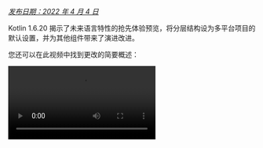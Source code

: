 [//]: # (title: Kotlin 1.6.20 有哪些新变化)

_[发布日期：2022 年 4 月 4 日](releases.md#release-details)_

Kotlin 1.6.20 揭示了未来语言特性的抢先体验预览，将分层结构设为多平台项目的默认设置，并为其他组件带来了演进改进。

您还可以在此视频中找到更改的简要概述：

<video src="https://www.youtube.com/v/8F19ds109-o" title="What's new in Kotlin 1.6.20"/>

## 语言

在 Kotlin 1.6.20 中，您可以尝试两种新的语言特性：

*   [Kotlin/JVM 的上下文接收者原型](#prototype-of-context-receivers-for-kotlin-jvm)
*   [明确非空类型](#definitely-non-nullable-types)

### Kotlin/JVM 的上下文接收者原型

> 该特性是仅适用于 Kotlin/JVM 的原型。启用 `-Xcontext-receivers` 后，
> 编译器将生成预发布二进制文件，这些文件不能用于生产代码。
> 仅在您的实验项目中使用上下文接收者。
> 我们非常感谢您在 [YouTrack](https://youtrack.jetbrains.com/issues/KT) 中提供反馈。
>
{style="warning"}

使用 Kotlin 1.6.20，您不再限于只有一个接收者。如果您需要更多，可以通过向函数、属性和类的声明中添加上下文接收者来使它们依赖于上下文（或称“上下文相关的”）。上下文相关的声明执行以下操作：

*   它要求所有声明的上下文接收者以隐式接收者的形式存在于调用者的作用域中。
*   它将声明的上下文接收者作为隐式接收者引入到其代码块作用域中。

```kotlin
interface LoggingContext {
    val log: Logger // This context provides a reference to a logger 
}

context(LoggingContext)
fun startBusinessOperation() {
    // You can access the log property since LoggingContext is an implicit receiver
    log.info("Operation has started")
}

fun test(loggingContext: LoggingContext) {
    with(loggingContext) {
        // You need to have LoggingContext in a scope as an implicit receiver
        // to call startBusinessOperation()
        startBusinessOperation()
    }
}
```

要在您的项目中启用上下文接收者，请使用 `-Xcontext-receivers` 编译器选项。
您可以在 [KEEP](https://github.com/Kotlin/KEEP/blob/master/proposals/context-receivers.md#detailed-design) 中找到该特性及其语法的详细描述。

请注意，此实现是一个原型：

*   启用 `-Xcontext-receivers` 后，编译器将生成预发布二进制文件，这些文件不能用于生产代码
*   目前对上下文接收者的 IDE 支持最少

请在您的实验项目中尝试该特性，并在 [此 YouTrack 问题](https://youtrack.jetbrains.com/issue/KT-42435) 中与我们分享您的想法和经验。
如果您遇到任何问题，请[提交新问题](https://kotl.in/issue)。

### 明确非空类型

> 明确非空类型处于 [Beta 阶段](components-stability.md)。它们几乎稳定，
> 但未来可能需要迁移步骤。
> 我们将尽力减少您必须进行的任何更改。
>
{style="warning"}

为了在扩展 Java 泛型类和接口时提供更好的互操作性，Kotlin 1.6.20 允许您使用新语法 `T & Any` 在使用点将泛型类型形参标记为明确非空的。
这种语法形式来自[交集类型](https://en.wikipedia.org/wiki/Intersection_type)的表示法，目前仅限于 `&` 左侧具有可空上界和右侧具有非空 `Any` 的类型形参：

```kotlin
fun <T> elvisLike(x: T, y: T & Any): T & Any = x ?: y

fun main() {
    // OK
    elvisLike<String>("", "").length
    // Error: 'null' cannot be a value of a non-null type
    elvisLike<String>("", null).length

    // OK
    elvisLike<String?>(null, "").length
    // Error: 'null' cannot be a value of a non-null type
    elvisLike<String?>(null, null).length
}
```
{validate="false"}

将语言版本设置为 `1.7` 以启用该特性：

<tabs group="build-script">
<tab title="Kotlin" group-key="kotlin">

```kotlin
kotlin {
    sourceSets.all {
        languageSettings.apply {
            languageVersion = "1.7"
        }
    }
}
```

</tab>
<tab title="Groovy" group-key="groovy">

```groovy
kotlin {
    sourceSets.all {
        languageSettings {
            languageVersion = '1.7'
        }
    }
}
```

</tab>
</tabs>

在 [KEEP](https://github.com/Kotlin/KEEP/blob/master/proposals/definitely-non-nullable-types.md) 中了解有关明确非空类型的更多信息。

## Kotlin/JVM

Kotlin 1.6.20 引入：

*   JVM 接口中默认方法的兼容性改进：[接口的新 `@JvmDefaultWithCompatibility` 注解](#new-jvmdefaultwithcompatibility-annotation-for-interfaces)和 [`-Xjvm-default` 模式的兼容性更改](#compatibility-changes-in-the-xjvm-default-modes)
*   [支持 JVM 后端中单个模块的并行编译](#support-for-parallel-compilation-of-a-single-module-in-the-jvm-backend)
*   [支持函数式接口构造函数的 Callable Reference](#support-for-callable-references-to-functional-interface-constructors)

### 接口的新 @JvmDefaultWithCompatibility 注解

Kotlin 1.6.20 引入了新注解 [`@JvmDefaultWithCompatibility`](https://kotlinlang.org/api/latest/jvm/stdlib/kotlin.jvm/-jvm-default-with-compatibility/)：将其与 `-Xjvm-default=all` 编译器选项一起使用，[为任何 Kotlin 接口中的任何非抽象成员创建 JVM 接口中的默认方法](java-to-kotlin-interop.md#default-methods-in-interfaces)。

如果存在使用未经 `-Xjvm-default=all` 选项编译的 Kotlin 接口的客户端，它们可能与使用此选项编译的代码二进制不兼容。
在 Kotlin 1.6.20 之前，为了避免此兼容性问题，[推荐的方法](https://blog.jetbrains.com/kotlin/2020/07/kotlin-1-4-m3-generating-default-methods-in-interfaces/#JvmDefaultWithoutCompatibility)是使用 `-Xjvm-default=all-compatibility` 模式，并为不需要此类型兼容性的接口使用 `@JvmDefaultWithoutCompatibility` 注解。

这种方法有一些缺点：

*   添加新接口时，您很容易忘记添加注解。
*   通常非公共部分的接口多于公共 API 中的接口，因此您最终会在代码中的许多地方使用此注解。

现在，您可以使用 `-Xjvm-default=all` 模式并使用 `@JvmDefaultWithCompatibility` 注解标记接口。
这允许您一次性将此注解添加到公共 API 中的所有接口，并且无需为新的非公共代码使用任何注解。

请在 [此 YouTrack 问题单](https://youtrack.jetbrains.com/issue/KT-48217) 中留下您对此新注解的反馈。

### -Xjvm-default 模式的兼容性更改

Kotlin 1.6.20 添加了将模块以默认模式（`-Xjvm-default=disable` 编译器选项）编译到使用 `-Xjvm-default=all` 或 `-Xjvm-default=all-compatibility` 模式编译的模块的选项。
与之前一样，如果所有模块都使用 `-Xjvm-default=all` 或 `-Xjvm-default=all-compatibility` 模式，编译也将成功。
您可以在此 [YouTrack 问题](https://youtrack.jetbrains.com/issue/KT-47000) 中留下您的反馈。

Kotlin 1.6.20 弃用了编译器选项 `-Xjvm-default` 的 `compatibility` 和 `enable` 模式。
其他模式的描述在兼容性方面有所更改，但总体逻辑保持不变。
您可以查看[更新的描述](java-to-kotlin-interop.md#compatibility-modes-for-default-methods)。

有关 Java 互操作中默认方法的更多信息，请参阅[互操作性文档](java-to-kotlin-interop.md#default-methods-in-interfaces)和
[此博客文章](https://blog.jetbrains.com/kotlin/2020/07/kotlin-1-4-m3-generating-default-methods-in-interfaces/)。

### 支持 JVM 后端中单个模块的并行编译

> 支持 JVM 后端中单个模块的并行编译是[实验性的](components-stability.md)。
> 它可能随时被删除或更改。需要显式选择启用（参见下方详情），且您应仅将其用于评估目的。
> 我们非常感谢您在 [YouTrack](https://youtrack.jetbrains.com/issue/KT-46085) 中提供反馈。
>
{style="warning"}

我们正在继续努力[改进新的 JVM IR 后端编译时间](https://youtrack.jetbrains.com/issue/KT-46768)。
在 Kotlin 1.6.20 中，我们添加了实验性的 JVM IR 后端模式，以并行编译模块中的所有文件。
并行编译可以将总编译时间缩短多达 15%。

使用[编译器选项](compiler-reference.md#compiler-options) `-Xbackend-threads` 启用实验性的并行后端模式。
为此选项使用以下实参：

*   `N` 是您要使用的线程数。它不应大于您的 CPU 核心数；否则，由于线程之间上下文切换，并行化将停止有效。
*   `0` 表示为每个 CPU 核心使用单独的线程。

[Gradle](gradle.md) 可以并行运行任务，但当项目（或项目的主要部分）在 Gradle 看来只是一个大任务时，这种并行化帮助不大。
如果您有一个非常大的单体模块，请使用并行编译以更快地编译。
如果您的项目包含许多小模块并通过 Gradle 进行并行构建，添加另一层并行化可能会因为上下文切换而损害性能。

> 并行编译有一些限制：
> *   它不适用于 [kapt](kapt.md)，因为 kapt 禁用了 IR 后端。
> *   它设计上需要更多的 JVM 堆内存。堆内存量与线程数成比例。
>
{style="note"}

### 支持函数式接口构造函数的 Callable Reference

> 对函数式接口构造函数的 Callable Reference 支持是[实验性的](components-stability.md)。
> 它可能随时被删除或更改。需要显式选择启用（参见下方详情），且您应仅将其用于评估目的。
> 我们非常感谢您在 [YouTrack](https://youtrack.jetbrains.com/issue/KT-47939) 中提供反馈。
>
{style="warning"}

对函数式接口构造函数[Callable Reference](reflection.md#callable-references) 的支持提供了一种源兼容的方式，用于从带有构造函数接口迁移到[函数式接口](fun-interfaces.md)。

考虑以下代码：

```kotlin
interface Printer {
    fun print()
}

fun Printer(block: () -> Unit): Printer = object : Printer { override fun print() = block() }
```

启用对函数式接口构造函数的 Callable Reference 后，此代码可以替换为仅一个函数式接口声明：

```kotlin
fun interface Printer {
    fun print()
}
```

其构造函数将隐式创建，并且任何使用 `::Printer` 函数引用的代码都将编译。例如：

```kotlin
documentsStorage.addPrinter(::Printer)
```
{validate="false"}

通过使用 `DeprecationLevel.HIDDEN` 标记旧的 `Printer` 函数来保留二进制兼容性 [`@Deprecated`](https://kotlinlang.org/api/latest/jvm/stdlib/kotlin/-deprecated/) 注解：

```kotlin
@Deprecated(message = "Your message about the deprecation", level = DeprecationLevel.HIDDEN)
fun Printer(...) {...}
```
{validate="false"}

使用编译器选项 `-XXLanguage:+KotlinFunInterfaceConstructorReference` 启用此特性。

## Kotlin/Native

Kotlin/Native 1.6.20 标志着其新组件的持续开发。我们向在其他平台提供一致的 Kotlin 体验又迈进了一步：

*   [新内存管理器的更新](#an-update-on-the-new-memory-manager)
*   [新内存管理器中清除阶段的并发实现](#concurrent-implementation-for-the-sweep-phase-in-new-memory-manager)
*   [注解类实例化](#instantiation-of-annotation-classes)
*   [与 Swift async/await 的互操作：返回 Swift 的 Void 而不是 KotlinUnit](#interop-with-swift-async-await-returning-void-instead-of-kotlinunit)
*   [使用 libbacktrace 改进栈跟踪](#better-stack-traces-with-libbacktrace)
*   [支持独立 Android 可执行文件](#support-for-standalone-android-executables)
*   [性能改进](#performance-improvements)
*   [cinterop 模块导入期间改进错误处理](#improved-error-handling-during-cinterop-modules-import)
*   [支持 Xcode 13 库](#support-for-xcode-13-libraries)

### 新内存管理器的更新

> 新的 Kotlin/Native 内存管理器处于 [Alpha 阶段](components-stability.md)。
> 它将来可能不兼容地更改并需要手动迁移。
> 我们非常感谢您在 [YouTrack](https://youtrack.jetbrains.com/issue/KT-48525) 中提供反馈。
>
{style="note"}

使用 Kotlin 1.6.20，您可以尝试新的 Kotlin/Native 内存管理器的 Alpha 版本。
它消除了 JVM 和 Native 平台之间的差异，以便在多平台项目中提供一致的开发者体验。
例如，您将更容易创建可在 Android 和 iOS 上运行的新的跨平台移动应用程序。

新的 Kotlin/Native 内存管理器取消了线程间对象共享的限制。
它还提供了无内存泄漏的并发编程原语，这些原语是安全的，并且不需要任何特殊管理或注解。

新的内存管理器将在未来版本中成为默认设置，因此我们鼓励您现在就尝试它。
请查看我们的[博客文章](https://blog.jetbrains.com/kotlin/2021/08/try-the-new-kotlin-native-memory-manager-development-preview/)，了解有关新内存管理器的更多信息并探索演示项目，或者直接跳转到[迁移说明](https://github.com/JetBrains/kotlin/blob/master/kotlin-native/NEW_MM.md)自行尝试。

尝试在您的项目中使用新的内存管理器，看看它是如何工作的，并在我们的问题跟踪器 [YouTrack](https://youtrack.jetbrains.com/issue/KT-48525) 中分享反馈。

### 新内存管理器中清除阶段的并发实现

如果您已经切换到我们在 [Kotlin 1.6 中宣布](whatsnew16.md#preview-of-the-new-memory-manager)的新内存管理器，您可能会注意到执行时间的大幅改进：我们的基准测试显示平均提升 35%。
从 1.6.20 开始，新的内存管理器还提供了清除阶段的并发实现。
这也应该能提高性能并缩短垃圾收集器暂停的持续时间。

要为新的 Kotlin/Native 内存管理器启用该特性，请传递以下编译器选项：

```bash
-Xgc=cms 
```

欢迎在 [此 YouTrack 问题](https://youtrack.jetbrains.com/issue/KT-48526) 中分享您对新内存管理器性能的反馈。

### 注解类实例化

在 Kotlin 1.6.0 中，注解类的实例化对于 Kotlin/JVM 和 Kotlin/JS 而言已变为[稳定](components-stability.md)。
1.6.20 版本提供了对 Kotlin/Native 的支持。

了解有关[注解类实例化](annotations.md#instantiation)的更多信息。

### 与 Swift async/await 的互操作：返回 Swift 的 Void 而不是 KotlinUnit

> 与 Swift async/await 的并发互操作性是[实验性的](components-stability.md)。它可能随时被删除或更改。
> 您应仅将其用于评估目的。我们非常感谢您在 [YouTrack](https://youtrack.jetbrains.com/issue/KT-47610) 中提供反馈。
>
{style="warning"}

我们继续致力于[与 Swift 5.5 async/await 的实验性互操作](whatsnew1530.md#experimental-interoperability-with-swift-5-5-async-await)（自 Swift 5.5 起可用）。
Kotlin 1.6.20 与以前版本在处理 `Unit` 返回类型的[挂起函数](https://kotlinlang.org/docs/reference/coroutines/basics.html#suspending-functions)的方式上有所不同。

以前，此类函数在 Swift 中表示为返回 `KotlinUnit` 的 `async` 函数。但是，它们的正确返回类型应该是 `Void`，类似于非挂起函数。

为避免破坏现有代码，我们引入了一个 Gradle 属性，该属性使编译器将返回 `Unit` 的挂起函数转换为具有 `Void` 返回类型的 `async` Swift 函数：

```none
# gradle.properties
kotlin.native.binary.unitSuspendFunctionObjCExport=proper
```

我们计划在未来的 Kotlin 版本中使此行为成为默认设置。

### 使用 libbacktrace 改进栈跟踪

> 使用 libbacktrace 解析源位置是[实验性的](components-stability.md)。它可能随时被删除或更改。
> 您应仅将其用于评估目的。我们非常感谢您在 [YouTrack](https://youtrack.jetbrains.com/issue/KT-48424) 中提供反馈。
>
{style="warning"}

Kotlin/Native 现在能够生成带有文件位置和行号的详细栈跟踪，以便更好地调试 `linux*`（`linuxMips32` 和 `linuxMipsel32` 除外）和 `androidNative*` 目标平台。

此特性底层使用 [libbacktrace](https://github.com/ianlancetaylor/libbacktrace) 库。
请看以下代码，了解差异示例：

```kotlin
fun main() = bar()
fun bar() = baz()
inline fun baz() {
    error("")
}
```

*   **1.6.20 之前：**

```text
Uncaught Kotlin exception: kotlin.IllegalStateException:
   at 0   example.kexe        0x227190       kfun:kotlin.Throwable#<init>(kotlin.String?){} + 96
   at 1   example.kexe        0x221e4c       kfun:kotlin.Exception#<init>(kotlin.String?){} + 92
   at 2   example.kexe        0x221f4c       kfun:kotlin.RuntimeException#<init>(kotlin.String?){} + 92
   at 3   example.kexe        0x22234c       kfun:kotlin.IllegalStateException#<init>(kotlin.String?){} + 92
   at 4   example.kexe        0x25d708       kfun:#bar(){} + 104
   at 5   example.kexe        0x25d68c       kfun:#main(){} + 12
```
{initial-collapse-state="collapsed" collapsible="true"}

*   **1.6.20 带 libbacktrace：**

```text
Uncaught Kotlin exception: kotlin.IllegalStateException:
   at 0   example.kexe        0x229550    kfun:kotlin.Throwable#<init>(kotlin.String?){} + 96 (/opt/buildAgent/work/c3a91df21e46e2c8/kotlin/kotlin-native/runtime/src/main/kotlin/kotlin/Throwable.kt:24:37)
   at 1   example.kexe        0x22420c    kfun:kotlin.Exception#<init>(kotlin.String?){} + 92 (/opt/buildAgent/work/c3a91df21e46e2c8/kotlin/kotlin-native/runtime/src/main/kotlin/kotlin/Exceptions.kt:23:44)
   at 2   example.kexe        0x22430c    kfun:kotlin.RuntimeException#<init>(kotlin.String?){} + 92 (/opt/buildAgent/work/c3a91df21e46e2c8/kotlin/kotlin-native/runtime/src/main/kotlin/kotlin/Exceptions.kt:34:44)
   at 3   example.kexe        0x22470c    kfun:kotlin.IllegalStateException#<init>(kotlin.String?){} + 92 (/opt/buildAgent/work/c3a91df21e46e2c8/kotlin/kotlin-native/runtime/src/main/kotlin/kotlin/Exceptions.kt:70:44)
   at 4   example.kexe        0x25fac8    kfun:#bar(){} + 104 [inlined] (/opt/buildAgent/work/c3a91df21e46e2c8/kotlin/libraries/stdlib/src/kotlin/util/Preconditions.kt:143:56)
   at 5   example.kexe        0x25fac8    kfun:#bar(){} + 104 [inlined] (/private/tmp/backtrace/src/commonMain/kotlin/app.kt:4:5)
   at 6   example.kexe        0x25fac8    kfun:#bar(){} + 104 (/private/tmp/backtrace/src/commonMain/kotlin/app.kt:2:13)
   at 7   example.kexe        0x25fa4c    kfun:#main(){} + 12 (/private/tmp/backtrace/src/commonMain/kotlin/app.kt:1:14)
```
{initial-collapse-state="collapsed" collapsible="true"}

在 Apple 目标平台中，栈跟踪中已经包含文件位置和行号，libbacktrace 为内联函数调用提供了更多详细信息：

*   **1.6.20 之前：**

```text
Uncaught Kotlin exception: kotlin.IllegalStateException:
   at 0   example.kexe    0x10a85a8f8    kfun:kotlin.Throwable#<init>(kotlin.String?){} + 88 (/opt/buildAgent/work/c3a91df21e46e2c8/kotlin/kotlin-native/runtime/src/main/kotlin/kotlin/Throwable.kt:24:37)
   at 1   example.kexe    0x10a855846    kfun:kotlin.Exception#<init>(kotlin.String?){} + 86 (/opt/buildAgent/work/c3a91df21e46e2c8/kotlin/kotlin-native/runtime/src/main/kotlin/kotlin/Exceptions.kt:23:44)
   at 2   example.kexe    0x10a855936    kfun:kotlin.RuntimeException#<init>(kotlin.String?){} + 86 (/opt/buildAgent/work/c3a91df21e46e2c8/kotlin/kotlin-native/runtime/src/main/kotlin/kotlin/Exceptions.kt:34:44)
   at 3   example.kexe    0x10a855c86    kfun:kotlin.IllegalStateException#<init>(kotlin.String?){} + 86 (/opt/buildAgent/work/c3a91df21e46e2c8/kotlin/kotlin-native/runtime/src/main/kotlin/kotlin/Exceptions.kt:70:44)
   at 4   example.kexe    0x10a8489a5    kfun:#bar(){} + 117 (/private/tmp/backtrace/src/commonMain/kotlin/app.kt:2:1)
   at 5   example.kexe    0x10a84891c    kfun:#main(){} + 12 (/private/tmp/backtrace/src/commonMain/kotlin/app.kt:1:14)
...
```
{initial-collapse-state="collapsed" collapsible="true"}

*   **1.6.20 带 libbacktrace：**

```text
Uncaught Kotlin exception: kotlin.IllegalStateException:
   at 0   example.kexe    0x10669bc88    kfun:kotlin.Throwable#<init>(kotlin.String?){} + 88 (/opt/buildAgent/work/c3a91df21e46e2c8/kotlin/kotlin-native/runtime/src/main/kotlin/kotlin/Throwable.kt:24:37)
   at 1   example.kexe    0x106696bd6    kfun:kotlin.Exception#<init>(kotlin.String?){} + 86 (/opt/buildAgent/work/c3a91df21e46e2c8/kotlin/kotlin-native/runtime/src/main/kotlin/kotlin/Exceptions.kt:23:44)
   at 2   example.kexe    0x106696cc6    kfun:kotlin.RuntimeException#<init>(kotlin.String?){} + 86 (/opt/buildAgent/work/c3a91df21e46e2c8/kotlin/kotlin-native/runtime/src/main/kotlin/kotlin/Exceptions.kt:34:44)
   at 3   example.kexe    0x106697016    kfun:kotlin.IllegalStateException#<init>(kotlin.String?){} + 86 (/opt/buildAgent/work/c3a91df21e46e2c8/kotlin/kotlin-native/runtime/src/main/kotlin/kotlin/Exceptions.kt:70:44)
   at 4   example.kexe    0x106689d35    kfun:#bar(){} + 117 [inlined] (/opt/buildAgent/work/c3a91df21e46e2c8/kotlin/libraries/stdlib/src/kotlin/util/Preconditions.kt:143:56)
>>  at 5   example.kexe    0x106689d35    kfun:#bar(){} + 117 [inlined] (/private/tmp/backtrace/src/commonMain/kotlin/app.kt:4:5)
   at 6   example.kexe    0x106689d35    kfun:#bar(){} + 117 (/private/tmp/backtrace/src/commonMain/kotlin/app.kt:2:13)
   at 7   example.kexe    0x106689cac    kfun:#main(){} + 12 (/private/tmp/backtrace/src/commonMain/kotlin/app.kt:1:14)
...
```
{initial-collapse-state="collapsed" collapsible="true"}

要使用 libbacktrace 生成更好的栈跟踪，请将以下行添加到 `gradle.properties`：

```none
# gradle.properties
kotlin.native.binary.sourceInfoType=libbacktrace
```

请在 [此 YouTrack 问题](https://youtrack.jetbrains.com/issue/KT-48424) 中告诉我们使用 libbacktrace 调试 Kotlin/Native 的体验如何。

### 支持独立 Android 可执行文件

以前，Kotlin/Native 中的 Android 原生可执行文件实际上不是可执行文件，而是可以作为 NativeActivity 使用的共享库。现在有一个选项可以为 Android 原生目标平台生成标准可执行文件。

为此，在您项目的 `build.gradle(.kts)` 部分中，配置 `androidNative` 目标平台的可执行文件代码块。
添加以下二进制选项：

```kotlin
kotlin {
    androidNativeX64("android") {
        binaries {
            executable {
                binaryOptions["androidProgramType"] = "standalone"
            }
        }
    }
}
```

请注意，此特性将在 Kotlin 1.7.0 中成为默认设置。
如果您想保留当前行为，请使用以下设置：

```kotlin
binaryOptions["androidProgramType"] = "nativeActivity"
```

感谢 Mattia Iavarone 的[实现](https://github.com/jetbrains/kotlin/pull/4624)！

### 性能改进

我们正在努力改进 Kotlin/Native，以[加快编译过程](https://youtrack.jetbrains.com/issue/KT-42294)并改善您的开发体验。

Kotlin 1.6.20 带来了一些影响 Kotlin 生成的 LLVM IR 的性能更新和错误修复。
根据我们内部项目的基准测试，我们平均实现了以下性能提升：

*   执行时间减少 15%
*   发布和调试二进制文件的代码大小减少 20%
*   发布二进制文件的编译时间减少 26%

这些更改还在大型内部项目上将调试二进制文件的编译时间减少了 10%。

为了实现这一点，我们为一些编译器生成的合成对象实现了静态初始化，改进了为每个函数构造 LLVM IR 的方式，并优化了编译器缓存。

### cinterop 模块导入期间改进错误处理

此版本引入了对使用 `cinterop` 工具导入 Objective-C 模块（如 CocoaPods pods 典型情况）时的错误处理改进。
以前，如果您在尝试使用 Objective-C 模块时遇到错误（例如，处理头文件中的编译错误时），您会收到一条信息不明确的错误消息，例如 `fatal error: could not build module $name`。
我们扩展了 `cinterop` 工具的这部分功能，因此您将收到带有扩展描述的错误消息。

### 支持 Xcode 13 库

此版本完全支持 Xcode 13 附带的库。
您可以随时从 Kotlin 代码的任何地方访问它们。

## Kotlin Multiplatform

1.6.20 为 Kotlin Multiplatform 带来了以下值得注意的更新：

*   [分层结构支持现在是所有新多平台项目的默认设置](#hierarchical-structure-support-for-multiplatform-projects)
*   [Kotlin CocoaPods Gradle 插件获得了一些有用的 CocoaPods 集成特性](#kotlin-cocoapods-gradle-plugin)

### 多平台项目中的分层结构支持

Kotlin 1.6.20 默认启用分层结构支持。
自[在 Kotlin 1.4.0 中引入](whatsnew14.md#sharing-code-in-several-targets-with-the-hierarchical-project-structure)以来，我们显著改进了前端并使 IDE 导入稳定。

以前，在多平台项目中添加代码有两种方式。第一种是将其插入到平台特有的源代码集中，该源代码集仅限于单个目标平台，不能被其他平台重用。
第二种是使用在 Kotlin 当前支持的所有平台之间共享的公共源代码集。

现在，您可以在几个类似的，重用大量通用逻辑和第三方 API 的原生目标平台之间[共享源代码](#better-code-sharing-in-your-project)。
该技术将提供正确的默认依赖项，并找到共享代码中可用的确切 API。
这消除了复杂的构建设置以及不得不使用变通方案来获取 IDE 对在原生目标平台之间共享源代码集的支持。
它还有助于防止不安全地使用旨在用于不同目标平台上的 API。

该技术对于[库作者](#more-opportunities-for-library-authors)也很有用，因为分层项目结构允许他们发布和使用包含目标平台子集公共 API 的库。

默认情况下，使用分层项目结构发布的库仅与分层结构项目兼容。

#### 在您的项目中更好地共享代码

如果没有分层结构支持，没有直接的方法可以跨**某些**而非**所有** [Kotlin 目标平台](https://www.jetbrains.com/help/kotlin-multiplatform-dev/multiplatform-dsl-reference.html#targets)共享代码。
一个常见的例子是跨所有 iOS 目标平台共享代码并访问 iOS 特有的[依赖项](https://www.jetbrains.com/help/kotlin-multiplatform-dev/multiplatform-share-on-platforms.html#connect-platform-specific-libraries)，如 Foundation。

得益于分层项目结构支持，您现在可以开箱即用地实现这一点。
在新结构中，源代码集形成一个层次结构。
您可以使用适用于给定源代码集编译到的每个目标平台的平台特有的语言特性和依赖项。

例如，考虑一个具有两个目标平台——`iosArm64` 和 `iosX64`（用于 iOS 设备和模拟器）的典型多平台项目。
Kotlin 工具理解这两个目标平台具有相同的功能，并允许您从中间源代码集 `iosMain` 访问该功能。

![iOS hierarchy example](ios-hierarchy-example.jpg){width=700}

Kotlin 工具链提供了正确的默认依赖项，如 Kotlin/Native stdlib 或原生库。
此外，Kotlin 工具链将尽力准确地找到共享代码中可用的 API 接口。
这可以防止诸如在共享给 Windows 的代码中使用 macOS 特有的函数之类的情况。

#### 为库作者带来更多机会

当发布多平台库时，其中间源代码集的 API 现在会随之正确发布，使其可供消费者使用。
同样，Kotlin 工具链将自动确定消费者源代码集中可用的 API，同时仔细留意不安全的使用，例如在 JS 代码中使用旨在用于 JVM 的 API。
了解有关[在库中共享代码](https://www.jetbrains.com/help/kotlin-multiplatform-dev/multiplatform-share-on-platforms.html#share-code-in-libraries)的更多信息。

#### 配置与设置

从 Kotlin 1.6.20 开始，所有新的多平台项目都将具有分层项目结构。无需额外设置。

*   如果您已[手动启用](https://www.jetbrains.com/help/kotlin-multiplatform-dev/multiplatform-share-on-platforms.html#share-code-on-similar-platforms)，您可以从 `gradle.properties` 中删除弃用选项：

    ```none
    # gradle.properties
    kotlin.mpp.enableGranularSourceSetsMetadata=true
    kotlin.native.enableDependencyPropagation=false // or 'true', depending on your previous setup
    ```

*   对于 Kotlin 1.6.20，我们推荐使用 [Android Studio 2021.1.1](https://developer.android.com/studio) (Bumblebee) 或更高版本以获得最佳体验。

*   您也可以选择退出。要禁用分层结构支持，请在 `gradle.properties` 中设置以下选项：

    ```none
    # gradle.properties
    kotlin.mpp.hierarchicalStructureSupport=false
    ```

#### 留下您的反馈

这是对整个生态系统的重大改变。我们非常感谢您的反馈，以帮助使其变得更好。

现在就尝试一下，并向[我们的问题跟踪器](https://kotl.in/issue)报告您遇到的任何困难。

### Kotlin CocoaPods Gradle 插件

为了简化 CocoaPods 集成，Kotlin 1.6.20 提供了以下特性：

*   CocoaPods 插件现在具有构建 XCFramework 并生成 Podspec 文件的任务，其中包含所有已注册的目标平台。这在您不想直接与 Xcode 集成，但又想构建 artifact 并将其部署到本地 CocoaPods 版本库时很有用。
    
    了解有关[构建 XCFramework](https://www.jetbrains.com/help/kotlin-multiplatform-dev/multiplatform-build-native-binaries.html#build-xcframeworks) 的更多信息。

*   如果您在项目中使用 [CocoaPods 集成](https://www.jetbrains.com/help/kotlin-multiplatform-dev/multiplatform-cocoapods-overview.html)，您习惯于为整个 Gradle 项目指定所需的 Pod 版本。现在您有更多选项：
    *   直接在 `cocoapods` 代码块中指定 Pod 版本。
    *   继续使用 Gradle 项目版本。
    
    如果这些属性都没有配置，您将收到错误。

*   您现在可以在 `cocoapods` 代码块中配置 CocoaPod 名称，而不是更改整个 Gradle 项目的名称。

*   CocoaPods 插件引入了一个新的 `extraSpecAttributes` 属性，您可以使用它来配置 Podspec 文件中以前硬编码的属性，例如 `libraries` 或 `vendored_frameworks`。

```kotlin
kotlin {
    cocoapods {
        version = "1.0"
        name = "MyCocoaPod"
        extraSpecAttributes["social_media_url"] = 'https://twitter.com/kotlin'
        extraSpecAttributes["vendored_frameworks"] = 'CustomFramework.xcframework'
        extraSpecAttributes["libraries"] = 'xml'
    }
}
```

查看完整的 Kotlin CocoaPods Gradle 插件 [DSL 参考](https://www.jetbrains.com/help/kotlin-multiplatform-dev/multiplatform-cocoapods-dsl-reference.html)。

## Kotlin/JS

Kotlin/JS 1.6.20 的改进主要影响 IR 编译器：

*   [IR 编译器开发二进制文件的增量编译](#incremental-compilation-for-development-binaries-with-ir-compiler)
*   [IR 编译器默认顶层属性惰性初始化](#lazy-initialization-of-top-level-properties-by-default-with-ir-compiler)
*   [IR 编译器默认项目模块独立 JS 文件](#separate-js-files-for-project-modules-by-default-with-ir-compiler)
*   [Char 类优化 (IR)](#char-class-optimization)
*   [导出改进（IR 和传统后端）](#improvements-to-export-and-typescript-declaration-generation)
*   [@AfterTest 对异步测试的保证](#aftertest-guarantees-for-asynchronous-tests)

### IR 编译器开发二进制文件的增量编译

为了提高使用 IR 编译器进行 Kotlin/JS 开发的效率，我们引入了一种新的**增量编译**模式。

在此模式下，使用 `compileDevelopmentExecutableKotlinJs` Gradle 任务构建**开发二进制文件**时，编译器会缓存先前编译的结果在模块级别。
它在后续编译期间使用未更改源文件的缓存编译结果，从而使编译更快完成，尤其是当更改很小时。
请注意，此改进仅针对开发过程（缩短编辑-构建-调试周期），不影响生产 artifact 的构建。

要为开发二进制文件启用增量编译，请将以下行添加到项目的 `gradle.properties`：

```none
# gradle.properties
kotlin.incremental.js.ir=true // false by default
```

在我们的测试项目中，新模式使增量编译速度提高了 30%。但是，在此模式下，干净构建变得更慢，因为需要创建和填充缓存。

请在 [此 YouTrack 问题](https://youtrack.jetbrains.com/issue/KT-50203) 中告诉我们您如何看待在 Kotlin/JS 项目中使用增量编译。

### IR 编译器默认顶层属性惰性初始化

在 Kotlin 1.4.30 中，我们展示了 JS IR 编译器中[顶层属性惰性初始化](whatsnew1430.md#lazy-initialization-of-top-level-properties)的原型。
通过消除应用程序启动时初始化所有属性的需要，惰性初始化缩短了启动时间。
我们的测量显示，在一个实际的 Kotlin/JS 应用程序中，速度提升了约 10%。

现在，我们已经完善并适当检测了此机制，我们正在使惰性初始化成为 IR 编译器中顶层属性的默认设置。

```kotlin
// lazy initialization
val a = run {
    val result = // intensive computations
        println(result)
    result
} // run is executed upon the first usage of the variable
```

如果由于某种原因您需要在应用程序启动时急切初始化属性，请使用 [`@EagerInitialization`](https://kotlinlang.org/api/latest/jvm/stdlib/kotlin.native/-eager-initialization/) 注解标记它。

### IR 编译器默认项目模块独立 JS 文件

以前，JS IR 编译器提供了[生成独立 `.js` 文件](https://youtrack.jetbrains.com/issue/KT-44319)的能力，用于项目模块。
这是默认选项——整个项目的单个 `.js` 文件——的替代方案。
这个文件可能太大且不方便使用，因为每当您想使用项目中的函数时，都必须将整个 JS 文件作为依赖项包含在内。
拥有多个文件增加了灵活性并减小了此类依赖项的大小。此特性可与 `-Xir-per-module` 编译器选项一起使用。

从 1.6.20 开始，JS IR 编译器默认为项目模块生成独立的 `.js` 文件。

现在可以使用以下 Gradle 属性将项目编译成单个 `.js` 文件：

```none
# gradle.properties
kotlin.js.ir.output.granularity=whole-program // `per-module` is the default
```

在以前的版本中，实验性的按模块模式（通过 `-Xir-per-module=true` 标志可用）在每个模块中调用 `main()` 函数。这与常规的单个 `.js` 模式不一致。从 1.6.20 开始，`main()` 函数将仅在主模块中调用，在两种情况下都是如此。如果您确实需要在模块加载时运行一些代码，可以使用带有 `@EagerInitialization` 注解的顶层属性。请参阅[IR 编译器默认顶层属性惰性初始化](#lazy-initialization-of-top-level-properties-by-default-with-ir-compiler)。

### Char 类优化

现在，Kotlin/JS 编译器处理 `Char` 类时不会引入装箱（类似于[内联类](inline-classes.md)）。
这加快了 Kotlin/JS 代码中对 char 的操作。

除了性能改进之外，这还改变了 `Char` 导出到 JavaScript 的方式：它现在被转换为 `Number`。

### 导出改进和 TypeScript 声明生成

Kotlin 1.6.20 为导出机制（[`@JsExport`](https://kotlinlang.org/api/latest/jvm/stdlib/kotlin.js/-js-export/) 注解）带来了多项修复和改进，包括 [TypeScript 声明（.d.ts）的生成](js-project-setup.md#generation-of-typescript-declaration-files-d-ts)。
我们增加了导出接口和枚举的功能，并修复了先前向我们报告的某些边缘情况下的导出行为。
有关更多详细信息，请参阅 [YouTrack 中导出改进列表](https://youtrack.jetbrains.com/issues?q=Project:%20Kotlin%20issue%20id:%20KT-45434,%20KT-44494,%20KT-37916,%20KT-43191,%20KT-46961,%20KT-40236)。

了解有关[从 JavaScript 使用 Kotlin 代码](js-to-kotlin-interop.md)的更多信息。

### @AfterTest 对异步测试的保证

Kotlin 1.6.20 使得 [`@AfterTest`](https://kotlinlang.org/api/latest/kotlin.test/kotlin.test/-after-test/) 函数可以在 Kotlin/JS 上的异步测试中正常工作。
如果测试函数的返回类型被静态解析为 [`Promise`](https://kotlinlang.org/api/latest/jvm/stdlib/kotlin.js/-promise/)，编译器现在会将 `@AfterTest` 函数的执行调度到相应的 [`then()`](https://kotlinlang.org/api/latest/jvm/stdlib/kotlin.js/-promise/then.html) 回调。

## 安全性

Kotlin 1.6.20 引入了一些特性来提高您的代码安全性：

*   [在 klib 中使用相对路径](#using-relative-paths-in-klibs)
*   [Kotlin/JS Gradle 项目的 yarn.lock 文件持久化](#persisting-yarn-lock-for-kotlin-js-gradle-projects)
*   [默认情况下使用 `--ignore-scripts` 安装 npm 依赖项](#installation-of-npm-dependencies-with-ignore-scripts-by-default)

### 在 klib 中使用相对路径

`klib` 格式的库[包含](native-libraries.md#library-format)源文件的序列化 IR 表示，其中还包括它们的路径，用于生成适当的调试信息。
在 Kotlin 1.6.20 之前，存储的文件路径是绝对的。由于库作者可能不希望共享绝对路径，1.6.20 版本提供了一个替代选项。

如果您正在发布 `klib` 并希望在 artifact 中仅使用源文件的相对路径，您现在可以传递 `-Xklib-relative-path-base` 编译器选项，并附带一个或多个源文件的基本路径：

<tabs group="build-script">
<tab title="Kotlin" group-key="kotlin">

```kotlin
tasks.withType(org.jetbrains.kotlin.gradle.dsl.KotlinCompile::class).configureEach {
    // $base is a base path of source files
    kotlinOptions.freeCompilerArgs += "-Xklib-relative-path-base=$base"
}
```

</tab>
<tab title="Groovy" group-key="groovy">

```groovy
tasks.withType(org.jetbrains.kotlin.gradle.dsl.KotlinCompile).configureEach {
    kotlinOptions {
        // $base is a base path of source files
        freeCompilerArgs += "-Xklib-relative-path-base=$base"
    }
}
``` 

</tab>
</tabs>

### Kotlin/JS Gradle 项目的 yarn.lock 文件持久化

> 该特性已回溯到 Kotlin 1.6.10。
>
{style="note"}

Kotlin/JS Gradle 插件现在提供了持久化 `yarn.lock` 文件的能力，从而可以在无需额外 Gradle 配置的情况下锁定项目中 npm 依赖项的版本。
该特性通过在项目根目录添加自动生成的 `kotlin-js-store` 目录来改变默认的项目结构。
它内部包含 `yarn.lock` 文件。

我们强烈建议将 `kotlin-js-store` 目录及其内容提交到您的版本控制系统。
将锁定文件提交到版本控制系统是一种[推荐实践](https://classic.yarnpkg.com/blog/2016/11/24/lockfiles-for-all/)，因为它确保您的应用程序在所有机器上都使用完全相同的依赖树进行构建，无论这些机器是其他机器上的开发环境还是 CI/CD 服务。
锁定文件还可以防止 npm 依赖项在项目签出到新机器时被静默更新，这是一个安全隐患。

像 [Dependabot](https://github.com/dependabot) 这样的工具还可以解析您的 Kotlin/JS 项目的 `yarn.lock` 文件，并在您依赖的任何 npm 包被入侵时提供警告。

如果需要，您可以在构建脚本中更改目录和锁定文件名称：

<tabs group="build-script">
<tab title="Kotlin" group-key="kotlin">

```kotlin
rootProject.plugins.withType<org.jetbrains.kotlin.gradle.targets.js.yarn.YarnPlugin> {
    rootProject.the<org.jetbrains.kotlin.gradle.targets.js.yarn.YarnRootExtension>().lockFileDirectory =
        project.rootDir.resolve("my-kotlin-js-store")
    rootProject.the<org.jetbrains.kotlin.gradle.targets.js.yarn.YarnRootExtension>().lockFileName = "my-yarn.lock"
}
```

</tab>
<tab title="Groovy" group-key="groovy">

```groovy
rootProject.plugins.withType(org.jetbrains.kotlin.gradle.targets.js.yarn.YarnPlugin) {
    rootProject.extensions.getByType(org.jetbrains.kotlin.gradle.targets.js.yarn.YarnRootExtension).lockFileDirectory =
        file("my-kotlin-js-store")
    rootProject.extensions.getByType(org.jetbrains.kotlin.gradle.targets.js.yarn.YarnRootExtension).lockFileName = 'my-yarn.lock'
}
``` 

</tab>
</tabs>

> 更改锁定文件的名称可能会导致依赖项检查工具无法再识别该文件。
> 
{style="warning"}

### 默认情况下使用 --ignore-scripts 安装 npm 依赖项

> 该特性已回溯到 Kotlin 1.6.10。
>
{style="note"}

Kotlin/JS Gradle 插件现在默认阻止在安装 npm 依赖项期间执行[生命周期脚本](https://docs.npmjs.com/cli/v8/using-npm/scripts#life-cycle-scripts)。
此更改旨在降低从被入侵的 npm 包执行恶意代码的可能性。

要回滚到旧配置，您可以通过向 `build.gradle(.kts)` 添加以下行来显式启用生命周期脚本执行：

<tabs group="build-script">
<tab title="Kotlin" group-key="kotlin">

```kotlin
rootProject.plugins.withType<org.jetbrains.kotlin.gradle.targets.js.yarn.YarnPlugin> {
    rootProject.the<org.jetbrains.kotlin.gradle.targets.js.yarn.YarnRootExtension>().ignoreScripts = false
}
```

</tab>
<tab title="Groovy" group-key="groovy">

```groovy
rootProject.plugins.withType(org.jetbrains.kotlin.gradle.targets.js.yarn.YarnPlugin) {
    rootProject.extensions.getByType(org.jetbrains.kotlin.gradle.targets.js.yarn.YarnRootExtension).ignoreScripts = false
}
``` 

</tab>
</tabs>

了解有关 [Kotlin/JS Gradle 项目的 npm 依赖项](js-project-setup.md#npm-dependencies)的更多信息。

## Gradle

Kotlin 1.6.20 为 Kotlin Gradle 插件带来了以下更改：

*   用于定义 Kotlin 编译器执行策略的新[属性 `kotlin.compiler.execution.strategy` 和 `compilerExecutionStrategy`](#properties-for-defining-kotlin-compiler-execution-strategy)
*   [kapt 和协程构建选项的弃用](#deprecation-of-build-options-for-kapt-and-coroutines)
*   [移除 `kotlin.parallel.tasks.in.project` 构建选项](#removal-of-the-kotlin-parallel-tasks-in-project-build-option)

### 用于定义 Kotlin 编译器执行策略的属性

在 Kotlin 1.6.20 之前，您使用系统属性 `-Dkotlin.compiler.execution.strategy` 来定义 Kotlin 编译器执行策略。
此属性在某些情况下可能不方便。
Kotlin 1.6.20 引入了一个同名的 Gradle 属性 `kotlin.compiler.execution.strategy` 和编译任务属性 `compilerExecutionStrategy`。

系统属性仍然有效，但将在未来版本中移除。

当前属性的优先级如下：

*   任务属性 `compilerExecutionStrategy` 优先于系统属性和 Gradle 属性 `kotlin.compiler.execution.strategy`。
*   Gradle 属性优先于系统属性。

您可以为这些属性分配三种编译器执行策略：

| 策略       | Kotlin 编译器执行位置       | 增量编译 | 其他特性                                                       |
| ---------- | ---------------------------- | -------- | ------------------------------------------------------------------ |
| Daemon     | 在其自身的守护进程中         | 是       | *默认策略*。可以在不同的 Gradle 守护进程之间共享                 |
| In process | 在 Gradle 守护进程中         | 否       | 可能与 Gradle 守护进程共享堆内存                                   |
| Out of process | 每次调用都在单独的进程中 | 否       | —                                                                  |

因此，`kotlin.compiler.execution.strategy` 属性（系统属性和 Gradle 属性）的可用值是：
1. `daemon`（默认）
2. `in-process`
3. `out-of-process`

在 `gradle.properties` 中使用 Gradle 属性 `kotlin.compiler.execution.strategy`：

```none
# gradle.properties
kotlin.compiler.execution.strategy=out-of-process
```

`compilerExecutionStrategy` 任务属性的可用值是：

1. `org.jetbrains.kotlin.gradle.tasks.KotlinCompilerExecutionStrategy.DAEMON`（默认）
2. `org.jetbrains.kotlin.gradle.tasks.KotlinCompilerExecutionStrategy.IN_PROCESS`
3. `org.jetbrains.kotlin.gradle.tasks.KotlinCompilerExecutionStrategy.OUT_OF_PROCESS`

在 `build.gradle.kts` 构建脚本中使用 `compilerExecutionStrategy` 任务属性：

```kotlin
import org.jetbrains.kotlin.gradle.dsl.KotlinCompile
import org.jetbrains.kotlin.gradle.tasks.KotlinCompilerExecutionStrategy

// ...

tasks.withType<KotlinCompile>().configureEach {
    compilerExecutionStrategy.set(KotlinCompilerExecutionStrategy.IN_PROCESS)
}
```

请在 [此 YouTrack 任务](https://youtrack.jetbrains.com/issue/KT-49299) 中留下您的反馈。

### kapt 和协程构建选项的弃用

在 Kotlin 1.6.20 中，我们更改了属性的弃用级别：

*   我们弃用了通过 `kapt.use.worker.api` 通过 Kotlin 守护进程运行 [kapt](kapt.md) 的能力——现在它会在 Gradle 的输出中生成警告。
    默认情况下，自 1.3.70 版本以来，[kapt 一直使用 Gradle worker](kapt.md#run-kapt-tasks-in-parallel)，我们建议坚持使用此方法。

    我们将在未来版本中移除 `kapt.use.worker.api` 选项。

*   我们弃用了 `kotlin.experimental.coroutines` Gradle DSL 选项以及 `gradle.properties` 中使用的 `kotlin.coroutines` 属性。
    只需使用[挂起函数](https://kotlinlang.org/docs/reference/coroutines/basics.html#suspending-functions)或[将 `kotlinx.coroutines` 依赖项添加到](gradle-configure-project.md#set-a-dependency-on-a-kotlinx-library)您的 `build.gradle(.kts)` 文件。
    
    在[协程指南](coroutines-guide.md)中了解有关协程的更多信息。

### 移除 kotlin.parallel.tasks.in.project 构建选项

在 Kotlin 1.5.20 中，我们宣布[弃用构建选项 `kotlin.parallel.tasks.in.project`](whatsnew1520.md#deprecation-of-the-kotlin-parallel-tasks-in-project-build-property)。
此选项已在 Kotlin 1.6.20 中移除。

根据项目，Kotlin 守护进程中的并行编译可能需要更多内存。
要减少内存消耗，请[增加 Kotlin 守护进程的 JVM 堆内存大小](gradle-compilation-and-caches.md#setting-kotlin-daemon-s-jvm-arguments)。

了解有关 Kotlin Gradle 插件中[当前支持的编译器选项](gradle-compiler-options.md)的更多信息。